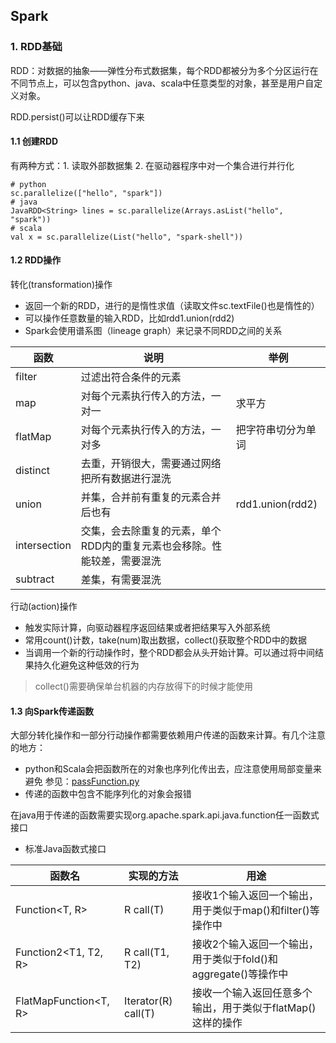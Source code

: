 ## Spark


### 1. RDD基础
RDD：对数据的抽象——弹性分布式数据集，每个RDD都被分为多个分区运行在不同节点上，可以包含python、java、scala中任意类型的对象，甚至是用户自定义对象。

RDD.persist()可以让RDD缓存下来

#### 1.1 创建RDD
有两种方式：1. 读取外部数据集 2. 在驱动器程序中对一个集合进行并行化
```
# python
sc.parallelize(["hello", "spark"])
# java
JavaRDD<String> lines = sc.parallelize(Arrays.asList("hello", "spark"))
# scala
val x = sc.parallelize(List("hello", "spark-shell"))
``` 
#### 1.2  RDD操作
转化(transformation)操作
- 返回一个新的RDD，进行的是惰性求值（读取文件sc.textFile()也是惰性的）
- 可以操作任意数量的输入RDD，比如rdd1.union(rdd2)
- Spark会使用谱系图（lineage graph）来记录不同RDD之间的关系

函数 | 说明 | 举例
--- | --- | ---
filter | 过滤出符合条件的元素 
map | 对每个元素执行传入的方法，一对一 | 求平方
flatMap | 对每个元素执行传入的方法，一对多 | 把字符串切分为单词
distinct | 去重，开销很大，需要通过网络把所有数据进行混洗
union | 并集，合并前有重复的元素合并后也有 | rdd1.union(rdd2)
intersection | 交集，会去除重复的元素，单个RDD内的重复元素也会移除。性能较差，需要混洗 | 
subtract | 差集，有需要混洗 | 


行动(action)操作
- 触发实际计算，向驱动器程序返回结果或者把结果写入外部系统
- 常用count()计数，take(num)取出数据，collect()获取整个RDD中的数据
- 当调用一个新的行动操作时，整个RDD都会从头开始计算。可以通过将中间结果持久化避免这种低效的行为
> collect()需要确保单台机器的内存放得下的时候才能使用

#### 1.3 向Spark传递函数
大部分转化操作和一部分行动操作都需要依赖用户传递的函数来计算。有几个注意的地方：
- python和Scala会把函数所在的对象也序列化传出去，应注意使用局部变量来避免 参见：[passFunction.py](https://github.com/fancyChuan/bigdata-learn/blob/master/spark/src/main/python/helloSpark.py)
- 传递的函数中包含不能序列化的对象会报错

在java用于传递的函数需要实现org.apache.spark.api.java.function任一函数式接口
- 标准Java函数式接口

函数名 | 实现的方法 | 用途
--- | --- | ---
Function<T, R> | R call(T) | 接收1个输入返回一个输出，用于类似于map()和filter()等操作中
Function2<T1, T2, R> | R call(T1, T2) | 接收2个输入返回一个输出，用于类似于fold()和aggregate()等操作中
FlatMapFunction<T, R> | Iterator(R) call(T) | 接收一个输入返回任意多个输出，用于类似于flatMap()这样的操作

